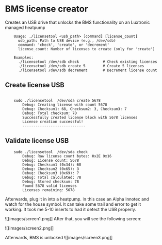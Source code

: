 # BMS license creator
Creates an USB drive that unlocks the BMS functionality on an Luxtronic managed heatpump

```
	Usage: ./licensetool <usb_path> [command] [license_count]
	  usb_path: Path to USB device (e.g., /dev/sdb)
	  command: 'check', 'create', or 'decrement'
	  license_count: Number of licenses to create (only for 'create')

	Examples:
	  ./licensetool /dev/sdb check           # Check existing licenses
	  ./licensetool /dev/sdb create 5        # Create 5 licenses
	  ./licensetool /dev/sdb decrement       # Decrement license count
```

## Create license USB
```

	sudo ./licensetool  /dev/sda create 5678      
		Debug: Creating license with count 5678
		Debug: Checksum1: 68, Checksum2: 3, Checksum3: 7
		Debug: Total checksum: 78
		Successfully created license block with 5678 licenses
		License creation successful!
		-----------------------------
``` 


## Validate license USB
```
	sudo ./licensetool  /dev/sda check 
		Debug: Raw license count bytes: 0x2E 0x16
		Debug: License count: 5678
		Debug: Checksum1 (0x34): 68
		Debug: Checksum2 (0x65): 3
		Debug: Checksum3 (0x69): 7
		Debug: Total calculated: 78
		Debug: Stored checksum: 78
		Found 5678 valid licenses
		Licenses remaining: 5678
```


Afterwards, plug it in into a heatpump. In this case an Alpha Innotec and watch for the house symbol. It can take some trail and error to get it working. It took me 5-10 inserts to had it detect the USB properly.

![[images/screen1.png]]
After that, you will see the following screen:


![[images/screen2.png]]

Afterwards, BMS is unlocked
![[images/screen3.png]]